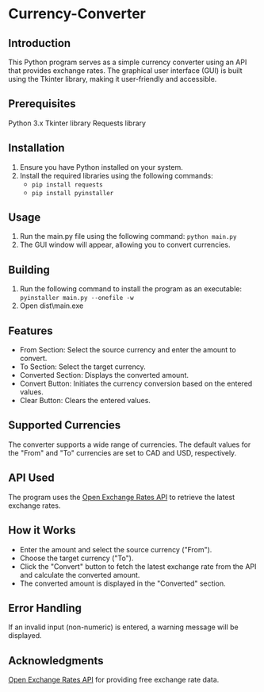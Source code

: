 # Currency-Converter

## Introduction
This Python program serves as a simple currency converter using an API that provides exchange rates. The graphical user interface (GUI) is built using the Tkinter library, making it user-friendly and accessible.

## Prerequisites
Python 3.x
Tkinter library
Requests library

## Installation
1. Ensure you have Python installed on your system.
2. Install the required libraries using the following commands:
   * `pip install requests`
   * `pip install pyinstaller`

## Usage
1. Run the main.py file using the following command: `python main.py`
2. The GUI window will appear, allowing you to convert currencies.

## Building
1. Run the following command to install the program as an executable: `pyinstaller main.py --onefile -w`
2. Open dist\main.exe

## Features
* From Section: Select the source currency and enter the amount to convert.
* To Section: Select the target currency.
* Converted Section: Displays the converted amount.
* Convert Button: Initiates the currency conversion based on the entered values.
* Clear Button: Clears the entered values.

## Supported Currencies
The converter supports a wide range of currencies. The default values for the "From" and "To" currencies are set to CAD and USD, respectively.

## API Used
The program uses the [Open Exchange Rates API](https://www.exchangerate-api.com/) to retrieve the latest exchange rates.

## How it Works
* Enter the amount and select the source currency ("From").
* Choose the target currency ("To").
* Click the "Convert" button to fetch the latest exchange rate from the API and calculate the converted amount.
* The converted amount is displayed in the "Converted" section.

## Error Handling
If an invalid input (non-numeric) is entered, a warning message will be displayed.

## Acknowledgments
[Open Exchange Rates API](https://www.exchangerate-api.com/) for providing free exchange rate data.
